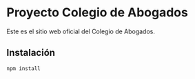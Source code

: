 # Proyecto Colegio de Abogados

Este es el sitio web oficial del Colegio de Abogados.

## Instalación

```bash
npm install
